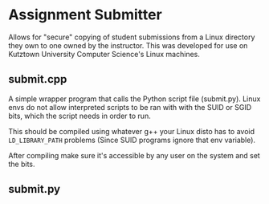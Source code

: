 # Assignment Submitter

Allows for "secure" copying of student submissions from a Linux directory they own to one owned
by the instructor. This was developed for use on Kutztown University Computer Science's Linux
machines. 

## submit.cpp

A simple wrapper program that calls the Python script file (submit.py). Linux envs do not allow 
interpreted scripts to be ran with with the SUID or SGID bits, which the script needs in order
to run. 

This should be compiled using whatever g++ your Linux disto has to avoid `LD_LIBRARY_PATH`
problems (Since SUID programs ignore that env variable). 

After compiling make sure it's accessible by any user on the system and set the bits.

## submit.py


